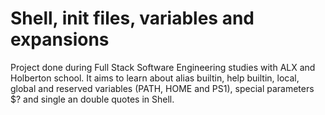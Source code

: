 # Shell, init files, variables and expansions

Project done during Full Stack Software Engineering studies with ALX and Holberton school. It aims to learn about alias builtin, help builtin, local, global and reserved variables (PATH, HOME and PS1), special parameters $? and single an double quotes in Shell.
